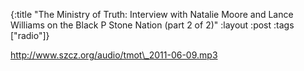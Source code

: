 {:title "The Ministry of Truth: Interview with Natalie Moore and Lance Williams on the Black P Stone Nation (part 2 of 2)"
:layout :post
:tags  ["radio"]}

<http://www.szcz.org/audio/tmot\_2011-06-09.mp3>

